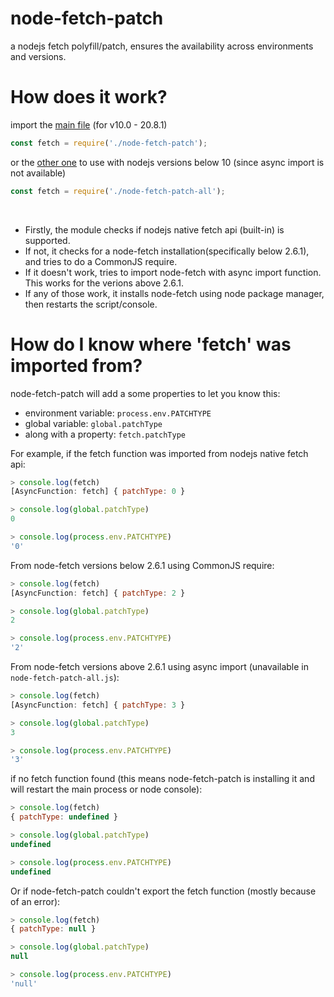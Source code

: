 # node-fetch-patch
a nodejs fetch polyfill/patch, ensures the availability across environments and versions. 

# How does it work?
import the <a target="_blank" href="https://raw.githubusercontent.com/Rednexie/node-fetch-patch/main/node-fetch-patch.js" download="node-fetch-patch.js">main file</a> (for v10.0 - 20.8.1)
```js
const fetch = require('./node-fetch-patch');
```
or the [other one](https://raw.githubusercontent.com/Rednexie/node-fetch-patch/main/node-fetch-patch-all.js) to use with nodejs versions below 10 (since async import is not available)
```js
const fetch = require('./node-fetch-patch-all');
```


<br>



- Firstly, the module checks if nodejs native fetch api (built-in) is supported.
- If not, it checks for a node-fetch installation(specifically below 2.6.1), and tries to do a CommonJS require.
- If it doesn't work, tries to import node-fetch with async import function. This works for the verions above 2.6.1.
- If any of those work, it installs node-fetch using node package manager, then restarts the script/console.

# How do I know where 'fetch' was imported from?
node-fetch-patch will add a some properties to let you know this:
- environment variable: `process.env.PATCHTYPE`
- global variable: `global.patchType`
- along with a property: `fetch.patchType`


For example, if the fetch function was imported from nodejs native fetch api:

```js
> console.log(fetch)
[AsyncFunction: fetch] { patchType: 0 }

> console.log(global.patchType)
0

> console.log(process.env.PATCHTYPE)
'0'
```

From node-fetch versions below 2.6.1 using CommonJS require:
```js
> console.log(fetch)
[AsyncFunction: fetch] { patchType: 2 }

> console.log(global.patchType)
2

> console.log(process.env.PATCHTYPE)
'2'
```

From node-fetch versions above 2.6.1 using async import (unavailable in `node-fetch-patch-all.js`):
```js
> console.log(fetch)
[AsyncFunction: fetch] { patchType: 3 }

> console.log(global.patchType)
3

> console.log(process.env.PATCHTYPE)
'3'
```
if no fetch function found (this means node-fetch-patch is installing it and will restart the main process or node console):
```js
> console.log(fetch)
{ patchType: undefined }

> console.log(global.patchType)
undefined

> console.log(process.env.PATCHTYPE)
undefined
```
Or if node-fetch-patch couldn't export the fetch function (mostly because of an error):
```js
> console.log(fetch)
{ patchType: null }

> console.log(global.patchType)
null

> console.log(process.env.PATCHTYPE)
'null'
```

